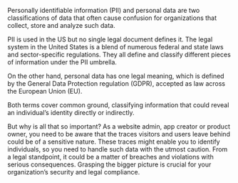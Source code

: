 Personally identifiable information (PII) and personal data are two classifications of data that often cause confusion for organizations that collect, store and analyze such data. 

PII is used in the US but no single legal document defines it. The legal system in the United States is a blend of numerous federal and state laws and sector-specific regulations. They all define and classify different pieces of information under the PII umbrella. 

On the other hand, personal data has one legal meaning, which is defined by the General Data Protection regulation (GDPR), accepted as law across the European Union (EU). 

Both terms cover common ground, classifying information that could reveal an individual’s identity directly or indirectly. 

But why is all that so important? As a website admin, app creator or product owner, you need to be aware that the traces visitors and users leave behind could be of a sensitive nature. These traces might enable you to identify individuals, so you need to handle such data with the utmost caution. From a legal standpoint, it could be a matter of breaches and violations with serious consequences. Grasping the bigger picture is crucial for your organization’s security and legal compliance.
